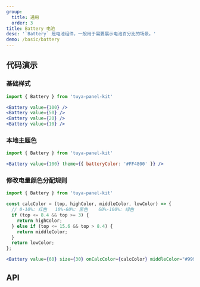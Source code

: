 ```yaml
---
group:
  title: 通用
  order: 3
title: Battery 电池
desc: '`Battery` 是电池组件，一般用于需要展示电池百分比的场景。'
demo: /basic/battery
---
```


## 代码演示

### 基础样式

```jsx
import { Battery } from 'tuya-panel-kit'

<Battery value={100} />
<Battery value={50} />
<Battery value={20} />
<Battery value={10} />
```

### 本地主题色

```jsx
import { Battery } from 'tuya-panel-kit'

<Battery value={100} theme={{ batteryColor: '#FF4800' }} />
```

### 修改电量颜色分配规则

```jsx
import { Battery } from 'tuya-panel-kit'

const calcColor = (top, highColor, middleColor, lowColor) => {
  // 0-10%: 红色   10%-60%: 黑色    60%-100%: 绿色
  if (top <= 8.4 && top >= 3) {
    return highColor;
  } else if (top <= 15.6 && top > 8.4) {
    return middleColor;
  }
  return lowColor;
};

<Battery value={60} size={30} onCalcColor={calcColor} middleColor="#999" />
```

## API

<API name="BatteryProps"></API>
